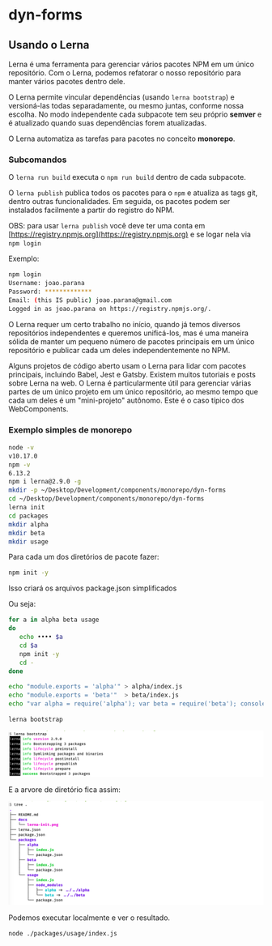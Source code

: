 # dyn-forms

## Usando o Lerna

Lerna é uma ferramenta para gerenciar vários pacotes NPM em um único repositório.
Com o Lerna, podemos refatorar o nosso repositório para manter vários pacotes 
dentro dele.

O Lerna permite vincular dependências (usando `lerna bootstrap`) e versioná-las 
todas separadamente, ou mesmo juntas, conforme nossa escolha. No modo 
independente cada subpacote tem seu próprio **semver** e é atualizado quando 
suas dependências forem atualizadas.

O Lerna automatiza as tarefas para pacotes no conceito **monorepo**. 

### Subcomandos

O `lerna run build` executa o `npm run build` dentro de cada subpacote.

O `lerna publish` publica todos os pacotes para o `npm` e atualiza as tags git, 
dentro outras funcionalidades. Em seguida, os pacotes podem ser instalados 
facilmente a partir do registro do NPM.

OBS: para usar `lerna publish` você deve ter uma conta em 
[https://registry.npmjs.org](https://registry.npmjs.org) e se logar nela 
via `npm login`

Exemplo:

```bash
npm login 
Username: joao.parana
Password: *************
Email: (this IS public) joao.parana@gmail.com
Logged in as joao.parana on https://registry.npmjs.org/.
```

O Lerna requer um certo trabalho no início, quando já temos diversos repositórios 
independentes e queremos unificá-los, mas é uma maneira sólida de manter um 
pequeno número de pacotes principais em um único repositório e publicar cada 
um deles independentemente no NPM.

Alguns projetos de código aberto usam o Lerna para lidar com pacotes 
principais, incluindo Babel, Jest e Gatsby. Existem muitos tutoriais e posts 
sobre Lerna  na web. O Lerna é particularmente útil para gerenciar várias 
partes de um único projeto em um único repositório, ao mesmo tempo que cada 
um deles é um "mini-projeto" autônomo. Este é o caso típico dos WebComponents.

### Exemplo simples de monorepo

```bash
node -v
v10.17.0
npm -v
6.13.2
npm i lerna@2.9.0 -g
mkdir -p ~/Desktop/Development/components/monorepo/dyn-forms
cd ~/Desktop/Development/components/monorepo/dyn-forms
lerna init
cd packages
mkdir alpha
mkdir beta
mkdir usage
```

Para cada um dos diretórios de pacote fazer:

```bash
npm init -y
```

Isso criará os arquivos package.json simplificados

Ou seja:

```bash
for a in alpha beta usage 
do 
   echo •••• $a 
   cd $a
   npm init -y
   cd -
done
```

```bash
echo "module.exports = 'alpha'" > alpha/index.js
echo "module.exports = 'beta'"  > beta/index.js
echo "var alpha = require('alpha'); var beta = require('beta'); console.log(alpha + ' ' + beta)" > usage/index.js
```

```bash
lerna bootstrap 
```

![](docs/lerna-bootstrap.png)

E a arvore de diretório fica assim:

![](docs/tree-final.png)

Podemos executar localmente e ver o resultado.

```bash
node ./packages/usage/index.js 
```

